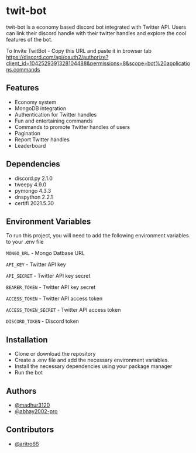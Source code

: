 # twit-bot

twit-bot is a economy based discord bot integrated with Twitter API. Users can link their discord handle with their twitter handles and explore the cool features of the bot.

To Invite TwitBot - Copy this URL and paste it in browser tab
https://discord.com/api/oauth2/authorize?client_id=1042529391328104488&permissions=8&scope=bot%20applications.commands

## Features

- Economy system
- MongoDB integration
- Authentication for Twitter handles
- Fun and entertaining commands
- Commands to promote Twitter handles of users
- Pagination 
- Report Twitter handles
- Leaderboard


## Dependencies

- discord.py 2.1.0
- tweepy 4.9.0
- pymongo 4.3.3
- dnspython 2.2.1 
- certifi 2021.5.30
## Environment Variables

To run this project, you will need to add the following environment variables to your .env file

`MONGO_URL` - Mongo Datbase URL

`API_KEY` - Twitter API key

`API_SECRET` - Twitter API key secret

`BEARER_TOKEN` - Twitter API key secret

`ACCESS_TOKEN` - Twitter API access token

`ACCESS_TOKEN_SECRET` - Twitter API access token

`DISCORD_TOKEN` - Discord token


## Installation
- Clone or download the repository
- Create a .env file and add the necessary environment variables.
- Install the necessary dependencies using your package manager
- Run the bot

    
## Authors

- [@madhur3120](https://github.com/madhur3120)
- [@abhay2002-pro](https://github.com/abhay2002-pro)

## Contributors

- [@aritro66](https://github.com/aritro66)

